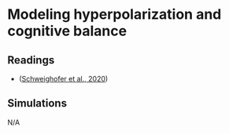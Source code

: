 # **Modeling hyperpolarization and cognitive balance**

## Readings
- ([Schweighofer et al., 2020](https://www.jasss.org/23/3/5.html))


## Simulations

N/A
